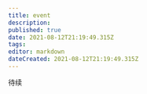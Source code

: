 ```yaml
---
title: event
description: 
published: true
date: 2021-08-12T21:19:49.315Z
tags: 
editor: markdown
dateCreated: 2021-08-12T21:19:49.315Z
---
```


待续


